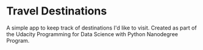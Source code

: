 # Travel Destinations

A simple app to keep track of destinations I'd like to visit. Created as part of the Udacity Programming for Data Science with Python Nanodegree Program.
